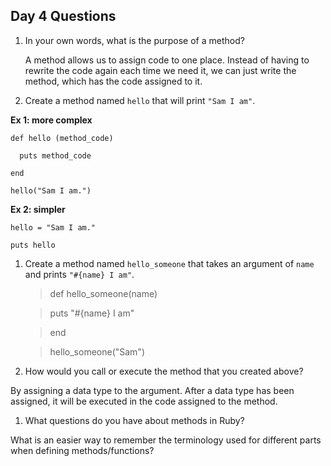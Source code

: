 ## Day 4 Questions

1. In your own words, what is the purpose of a method?

    A method allows us to assign code to one place. Instead of having to rewrite the code again each time we need it, we can just write the method, which has the code assigned to it.

1. Create a method named `hello` that will print `"Sam I am"`.

**Ex 1: more complex**

    def hello (method_code)

      puts method_code

    end

    hello("Sam I am.")

**Ex 2: simpler**

    hello = "Sam I am."

    puts hello

1. Create a method named `hello_someone` that takes an argument of `name` and prints `"#{name} I am"`.

    > def hello_someone(name)

      > puts "#{name} I am"

    > end

    > hello_someone("Sam")

1. How would you call or execute the method that you created above?

By assigning a data type to the argument. After a data type has been assigned, it will be executed in the code assigned to the method.

1. What questions do you have about methods in Ruby?

What is an easier way to remember the terminology used for different parts when defining methods/functions?
